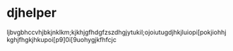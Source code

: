 # djhelper
ljbvgbhccvhjbkjnklkm;kjkhjgfhdgfzszdhgjytukil;ojoiutugdjhkjluiopi[pokjiohhjkghjfhgkjhkupoi[p9]0i[9uohygjkfhfcjc
